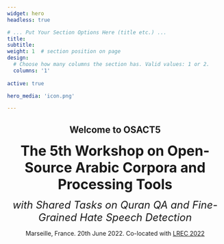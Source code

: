 ```yaml
---
widget: hero
headless: true

# ... Put Your Section Options Here (title etc.) ...
title: 
subtitle:
weight: 1  # section position on page
design:
  # Choose how many columns the section has. Valid values: 1 or 2.
  columns: '1'
  
active: true

hero_media: 'icon.png'

---
```

<header class="page-header" >
      <div class="container text-center">
        <h2>Welcome to OSACT5</h2>
        <font size="6"><b>The 5th Workshop on Open-Source Arabic Corpora and Processing Tools</b></font>
        <p><font size="5"><i>with Shared Tasks on Quran QA and Fine-Grained Hate Speech Detection</i></font></p>
		<p>Marseille, France. 20th June 2022. Co-located with <a href="https://lrec2022.lrec-conf.org/en/">LREC 2022</a></p>
      </div>
    </header>